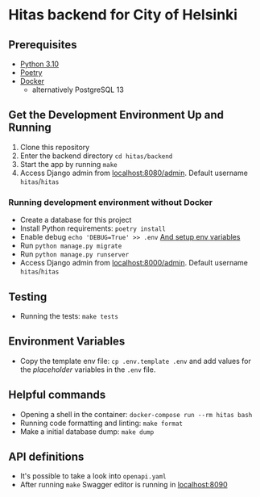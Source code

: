 # Hitas backend for City of Helsinki

## Prerequisites

* [Python 3.10](https://www.python.org/)
* [Poetry](https://github.com/python-poetry/poetry#installation)
* [Docker](https://docs.docker.com/get-docker/)
  * alternatively PostgreSQL 13

## Get the Development Environment Up and Running

1. Clone this repository
2. Enter the backend directory `cd hitas/backend`
4. Start the app by running `make`
5. Access Django admin from [localhost:8080/admin](http://localhost:8080/admin). Default username `hitas`/`hitas`


### Running development environment without Docker

* Create a database for this project
* Install Python requirements: `poetry install`
* Enable debug `echo 'DEBUG=True' >> .env` [And setup env variables](#environment-variables)
* Run `python manage.py migrate`
* Run `python manage.py runserver`
* Access Django admin from [localhost:8000/admin](http://localhost:8080/admin). Default username `hitas`/`hitas`

## Testing

* Running the tests: `make tests`

## Environment Variables

- Copy the template env file: `cp .env.template .env` and add values for the _placeholder_ variables in the `.env`
  file.

## Helpful commands

* Opening a shell in the container: `docker-compose run --rm hitas bash`
* Running code formatting and linting: `make format`
* Make a initial database dump: `make dump`

## API definitions

* It's possible to take a look into `openapi.yaml`
* After running `make` Swagger editor is running in [localhost:8090](localhost:8090)
